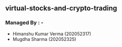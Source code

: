 ## virtual-stocks-and-crypto-trading

### **Managed By : -** 
- Himanshu Kumar Verma (202052317)
- Mugdha Sharma (202052325)
